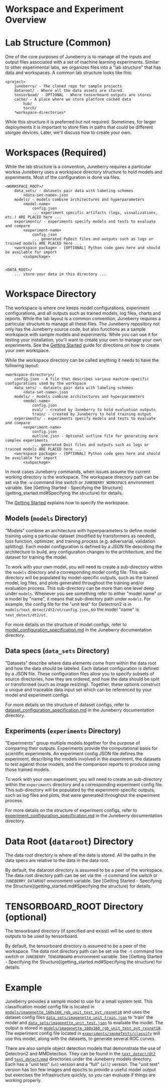 Workspace and Experiment Overview
==========

# Lab Structure (Common)

One of the core purposes of Juneberry is to manage all the inputs and output files associated
with a set of machine learning experiments. Similar to other experimental labs, we organizes
files into a "lab structure" that has data and workspaces. A common lab structure looks 
like this:

```
<project>
    juneberry/ - The cloned repo for sample projects
    dataroot/ - Where all the data assets are stored.
    tensorboad/ - OPTIONAL - Where tensorboard outputs are stores
    cache/ - A place where we store platform cached data
        hub/ 
        torch/
    *workspace-directories*
```

While this structure it is preferred but not required. Sometimes, for larger deployments it is important
to store files in paths that could be different storgae devices. Later, we'll discuss how to create your own.

# Workspaces (Required)

While the lab structure is a convention, Juneberry requires a particular worksa
Juneberry uses a workspace directory structure to hold models and experiments. Most
of the configuration is done via files.

```
<WORKSPACE_ROOT>/
    data_sets/ - datasets pair data with labeling schemes
        <data-set-name>.json
    models/ - models combine architectures and hyperparameters
        <model-name>
            config.json
            ... experiment specific artifacts (logs, visualizations, etc.) ARE PLACED here ...
    experiments/ - experiments specify models and tests to evaluate and compare
        <experiment-name>
            config.json
            ... generated PyDoit files and outputs such as logs or trained models ARE PLACED here ...
    <workspace package> - [OPTIONAL] Python code goes here and should be available for import
        <subpackage>
        
        
<DATA_ROOT>/
    ... store your data in this directory ...
``` 






# Workspace Directory

The workspace is where one keeps model configurations, experiment configurations, and all outputs such as 
trained models, log files, charts and reports. While the lab layout is a common convention, Juneberry 
requires a particular structure to manage all these files. The Juneberry repository not only has the Juneberry
source code, but also functions as a sample workspace with sample models and experiments. While you can use
it for testing your installation, you'll want to create your own to manage your own experiments. See
the [Getting Started](getting_started.md) guide for directions on how to create your own workspace.

While the workspace directory can be called anything it needs to have the following layout:
```
<workspace-directory>/
    config.json - A file that describes various machine-specific configurations used by the workspace
    data_sets/ - datasets pair data with labeling schemes
        <data-set-name>.json
    models/ - models combine architectures and hyperparameters
        <model-name>
            config.json
            eval/ - created by Juneberry to hold evaluation outputs
            train/ - created by Juneberry to hold training output
    experiments/ - experiments specify models and tests to evaluate and compare
        <experiment-name>
            config.json
            outline.json - Optional outline file for generating more complex experiments
            ... generated Doit files and outputs such as logs or trained models ARE PLACED here ...
    <workspace package> - [OPTIONAL] Python code goes here and should be available for import
        <subpackage>
```

In most cases Juneberry commands, when issues assume the current working directory is the workspace. 
The workspace directory path can be set via the `-w` command line switch or `JUNEBERRY_WORKSPACE` environment
variable. See [Getting Started - Specifying the Structure](getting_started.md#Specifying the structure) for
details.

The [Getting Started](getting_started.md) explains how to specify the workspace.

## Models (`models` Directory)

"Models" combine an architecture with hyperparameters to define model training using a
particular dataset (modified by transformers as needed), loss function, optimizer, and training process (e.g.
adversarial, validation splitting). Each model configuration is defined by a JSON file describing
the architecture to build, any configuration changes to the architecture, and the dataset for training the
model. 

To work with your own model, you will need to create a <model-name> sub-directory within the `models` directory and a
corresponding model config file. This sub-directory will be populated by model-specific outputs, such as the
trained model, log files, and plots generated throughout the training and/or evaluation process. This sub-directory 
can be more than one level deep under `models`. Whenever you see something refer to either "model name" or a model by
"name", it means that sub-directory path under `models`.  For example, the config file for the "unit test" for 
Detectron2 is in `models/text_detect/dt2/ut/config.json`, so the model "name" is `text_detect/dt2/ut`. 

For more details on the structure of model configs, refer to
[model_configuration_specification.md](specs/model_configuration_specification.md) in the Juneberry
documentation directory.

## Data specs (`data_sets` Directory)

"Datasets" describe where data elements come from within the data root and how the data should be labeled.
Each dataset configuration is defined by a JSON file. These configuration files allow you to specify subsets 
of source directories, how they are ordered, and how the data should be split or transformed 
(such as image resizing). Together, these options construct a unique and traceable data input set 
which can be referenced by your model and experiment configs.

For more details on the structure of dataset configs, refer to
[dataset_configuration_specification.md](specs/dataset_configuration_specification.md) 
in the Juneberry documentation directory.

## Experiments (`experiments` Directory)

"Experiments" group multiple models together for the purpose of comparing their outputs. Experiments provide the 
computational basis for scientific experiments. An experiment config JSON file defines the experiment, describing the 
models involved in the experiment, the datasets to test against those models, and the comparison reports to produce 
using those trained models.

To work with your own experiment, you will need to create an <experiment-name> sub-directory within the `experiments` 
directory and a corresponding experiment config file. This sub-directory will be populated by the experiment-specific
outputs, such as log files and plots, that were generated throughout the experiment process.

For more details on the structure of experiment configs, refer to
[experiment_configuration_specification.md](specs/experiment_configuration_specification.md) in the
Juneberry documentation directory.

# Data Root (`dataroot`) Directory

The data root directory is where all the data is stored. All the paths in the data specs are relative to the 
data in the data root.

By default, the dataroot directory is assumed to be a peer of the workspace.
The data root directory path can be set via the `-d` command line switch or `JUNEBERRY_DATAROOT` environment
variable. See [Getting Started - Specifying the Structure](getting_started.md#Specifying the structure) for
details.

# TENSORBOARD_ROOT Directory (optional)

The tensorboard directory (if specified and exisst) will be used to store outputs to be used by tensorboard.

By default, the tensorboard directory is assumed to be a peer of the workspace.
The data root directory path can be set via the `-t` command line switch or `JUNEBERRY_TENSORBOARD` environment
variable. See [Getting Started - Specifying the Structure](getting_started.md#Specifying the structure) for
details.

# Example

Juneberry provides a sample model to use for a small system test. This classification model config file is located in
[`models/imagenette_160x160_rgb_unit_test_pyt_resnet18`](../models/imagenette_160x160_rgb_unit_test_pyt_resnet18)
and uses the dataset config files
[`data_sets/imagenette_unit_train.json`](../data_sets/imagenette_unit_train.json) to 'train' the model and 
[`data_sets/imagenette_unit_test.json`](../data_sets/imagenette_unit_test.json) to evaluate the model.  The output is 
stored in 
[`models/imagenette_160x160_rgb_unit_test_pyt_resnet18`](../models/imagenette_160x160_rgb_unit_test_pyt_resnet18). The 
experiment config file located in [`experiments/smokeTests/classify`](../experiments/smokeTests/classify) will use 
this model, along with the datasets, to generate several ROC curves.

There are also sample object detection models that demonstrate the use of Detectron2 and MMDetection. They can 
be found in the [`text_detect/dt2`](../models/text_detect/dt2) and [`text_detect/mmd`](../models/text_detect/mmd)
directories under the Juneberry models directory.  Each has a "unit test" (`ut`) version and a "full" (`all`) version.
The "unit test" version has too few images and epochs to provide a useful model output but exercises the infrastructure
quickly, so you can evaluate if things are working properly.
